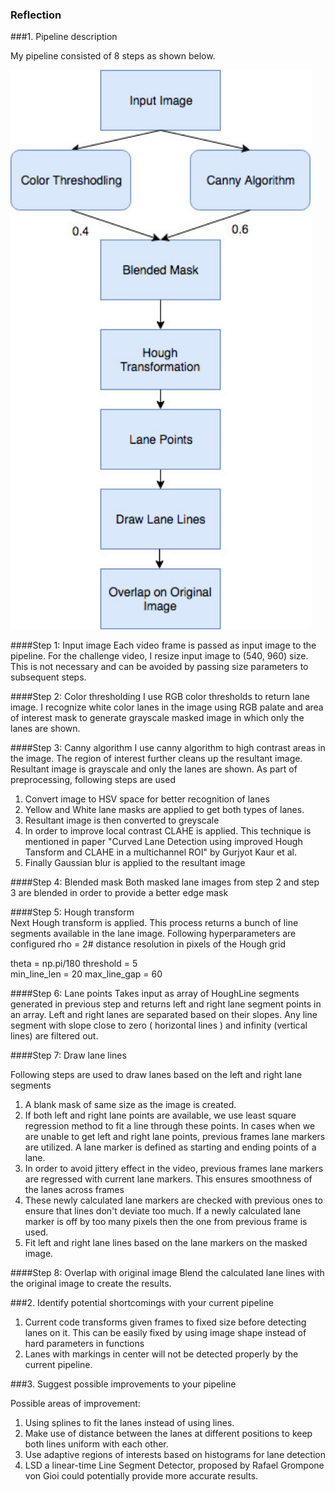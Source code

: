 
### Reflection

###1. Pipeline description

My pipeline consisted of 8 steps as shown below.


<img src="LaneDetectionPipeline.jpg" width="480" alt="Pipeline Image" />

[image2]: ./LaneDetectionPipeline.jpg

####Step 1: Input image
Each video frame is passed as input image to the pipeline. For the challenge video, I resize input image to (540, 960) size. This is not necessary and can be avoided by passing size parameters to subsequent steps.

####Step 2: Color thresholding
I use RGB color thresholds to return lane image. I recognize white color lanes in the image using RGB palate and area of interest mask to generate grayscale masked image in which only the lanes are shown.

####Step 3: Canny algorithm
I use canny algorithm to high contrast areas in the image. The region of interest further cleans up the resultant image.  Resultant image is grayscale and only the lanes are shown. As part of preprocessing, following steps are used

1. Convert image to HSV space for better recognition of lanes
2. Yellow and White lane masks are applied to get both types of lanes.
3. Resultant image is then converted to greyscale
4. In order to improve local contrast CLAHE is applied. This technique is mentioned in paper "Curved Lane Detection using improved Hough Tansform and CLAHE in a multichannel ROI" by Gurjyot Kaur et al.
5. Finally Gaussian blur is applied to the resultant image

####Step 4: Blended mask
Both masked lane images from step 2 and step 3 are blended in order to provide a better edge mask

####Step 5: Hough transform  
Next Hough transform is applied. This process returns a bunch of line segments available in the lane image. Following hyperparameters are configured
rho = 2# distance resolution in pixels of the Hough grid

   theta = np.pi/180
   threshold = 5  
   min_line_len = 20
   max_line_gap = 60

####Step 6: Lane points
Takes input as array of HoughLine segments generated in previous step and returns left and right lane segment points in an array. Left and right lanes are separated based on their slopes. Any line segment with slope close to zero ( horizontal lines ) and infinity (vertical lines) are filtered out.

####Step 7: Draw lane lines

Following steps are used to draw lanes based on the left and right lane segments

1. A blank mask of same size as the image is created.
2. If both left and right lane points are available, we use least square regression method to fit a line through these points. In cases when we are unable to get left and right lane points, previous frames lane markers are utilized. A lane marker is defined as starting and ending points of a lane.
3. In order to avoid jittery effect in the video, previous frames lane markers are regressed with current lane markers. This ensures smoothness of the lanes across frames
4. These newly calculated lane markers are checked with previous ones to ensure that lines don't deviate too much. If a newly calculated lane marker is off by too many pixels then the one from previous frame is used.
5. Fit left and right lane lines based on the lane markers on the masked image.

####Step 8: Overlap with original image
Blend the calculated lane lines with the original image to create the results.

###2. Identify potential shortcomings with your current pipeline

1. Current code transforms given frames to fixed size before detecting lanes on it. This can be easily fixed by using image shape instead of hard parameters in functions
2. Lanes with markings in center will not be detected properly by the current pipeline.

###3. Suggest possible improvements to your pipeline

Possible areas of improvement:

1. Using splines to fit the lanes instead of using lines.
2. Make use of distance between the lanes at different positions to keep both lines uniform with each other.
3. Use adaptive regions of interests based on histograms for lane detection
4. LSD a linear-time Line Segment Detector, proposed by Rafael Grompone von Gioi could potentially provide more accurate results.
